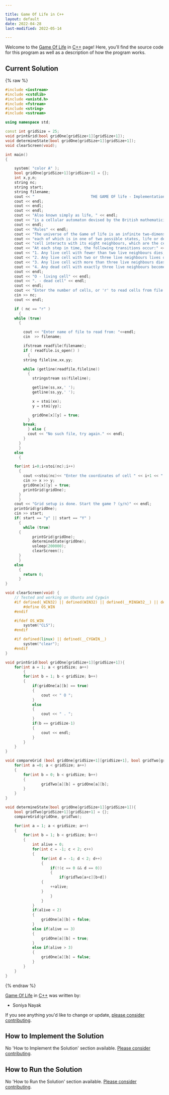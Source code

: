 ```yaml
---

title: Game Of Life in C++
layout: default
date: 2022-04-28
last-modified: 2022-05-14

---
```


Welcome to the [Game Of Life](https://sampleprograms.io/projects/game-of-life) in [C++](https://sampleprograms.io/languages/c-plus-plus) page! Here, you'll find the source code for this program as well as a description of how the program works.

## Current Solution

{% raw %}

```c++
#include <iostream>
#include <cstdlib>
#include <unistd.h>
#include <fstream>
#include <string>
#include <sstream>

using namespace std;

const int gridSize = 25;
void printGrid(bool gridOne[gridSize+1][gridSize+1]);
void determineState(bool gridOne[gridSize+1][gridSize+1]);
void clearScreen(void);

int main()
{

    system( "color A" );
    bool gridOne[gridSize+1][gridSize+1] = {};
    int x,y,n;
    string nc;
    string start;
    string filename;
    cout << "                         THE GAME OF life - Implementation in C++" << endl;
    cout << endl;
    cout << endl;
    cout << endl;
    cout << "Also known simply as life, " << endl;
    cout << "is a cellular automaton devised by the British mathematician John Horton Conway in 1970." << endl;
    cout << endl;
    cout << "Rules" << endl;
    cout << "The universe of the Game of life is an infinite two-dimensional orthogonal grid of square cells," << endl;
    cout << "each of which is in one of two possible states, life or dead. Every" << endl;
    cout << "cell interacts with its eight neighbours, which are the cells that are horizontally, vertically, or diagonally adjacent." << endl;
    cout << "At each step in time, the following transitions occur:" << endl;
    cout << "1. Any live cell with fewer than two live neighbours dies, as if caused by under-population." << endl;
    cout << "2. Any live cell with two or three live neighbours lives on to the next generation." << endl;
    cout << "3. Any live cell with more than three live neighbours dies, as if by over-population." << endl;
    cout << "4. Any dead cell with exactly three live neighbours becomes a live cell, as if by reproduction." << endl;
    cout << endl;
    cout << "O - living cell" << endl;
    cout << ". - dead cell" << endl;
    cout << endl;
    cout << "Enter the number of cells, or 'r' to read cells from file: ";
    cin >> nc;
    cout << endl;

    if ( nc == "r" )
      {
	while (true)
	  {

	    cout << "Enter name of file to read from: "<<endl;
	    cin  >> filename;

	    ifstream readfile(filename);
	    if ( readfile.is_open() )
	      {
		string fileline,xx,yy;

		while (getline(readfile,fileline))
		  {
		    stringstream ss(fileline);

		    getline(ss,xx,' ');
		    getline(ss,yy,' ');

		    x = stoi(xx);
		    y = stoi(yy);

		    gridOne[x][y] = true;
		  }
		break;
	      } else {
	      cout << "No such file, try again." << endl;
	    }
	  }
      }
    else
      {

	for(int i=0;i<stoi(nc);i++)
	  {
	    cout <<stoi(nc)<< "Enter the coordinates of cell " << i+1 << " : ";
	    cin >> x >> y;
	    gridOne[x][y] = true;
	    printGrid(gridOne);
	  }
      }
    cout << "Grid setup is done. Start the game ? (y/n)" << endl;
    printGrid(gridOne);
    cin >> start;
    if( start == "y" || start == "Y" )
      {
        while (true)
	  {
            printGrid(gridOne);
            determineState(gridOne);
            usleep(200000);
            clearScreen();
	  }
      }
    else
      {
        return 0;
      }
}

void clearScreen(void) {
    // Tested and working on Ubuntu and Cygwin
    #if defined(_WIN32) || defined(WIN32) || defined(__MINGW32__) || defined(__BORLANDC__)
        #define OS_WIN
    #endif

    #ifdef OS_WIN
        system("CLS");
    #endif

    #if defined(linux) || defined(__CYGWIN__)
        system("clear");
    #endif
}

void printGrid(bool gridOne[gridSize+1][gridSize+1]){
    for(int a = 1; a < gridSize; a++)
        {
        for(int b = 1; b < gridSize; b++)
        {
            if(gridOne[a][b] == true)
            {
                cout << " O ";
            }
            else
            {
                cout << " . ";
            }
            if(b == gridSize-1)
            {
                cout << endl;
            }
        }
    }
}

void compareGrid (bool gridOne[gridSize+1][gridSize+1], bool gridTwo[gridSize+1][gridSize+1]){
    for(int a =0; a < gridSize; a++)
    {
        for(int b = 0; b < gridSize; b++)
        {
                gridTwo[a][b] = gridOne[a][b];
        }
    }
}

void determineState(bool gridOne[gridSize+1][gridSize+1]){
    bool gridTwo[gridSize+1][gridSize+1] = {};
    compareGrid(gridOne, gridTwo);

    for(int a = 1; a < gridSize; a++)
    {
        for(int b = 1; b < gridSize; b++)
        {
            int alive = 0;
            for(int c = -1; c < 2; c++)
            {
                for(int d = -1; d < 2; d++)
                {
                    if(!(c == 0 && d == 0))
                    {
                        if(gridTwo[a+c][b+d])
				{
					++alive;
				}
                    }
                }
            }
            if(alive < 2)
            {
                gridOne[a][b] = false;
            }
            else if(alive == 3)
            {
                gridOne[a][b] = true;
            }
            else if(alive > 3)
            {
                gridOne[a][b] = false;
            }
        }
    }
}
```

{% endraw %}

[Game Of Life](https://sampleprograms.io/projects/game-of-life) in [C++](https://sampleprograms.io/languages/c-plus-plus) was written by:

- Soniya Nayak

If you see anything you'd like to change or update, [please consider contributing](https://github.com/TheRenegadeCoder/sample-programs).

## How to Implement the Solution

No 'How to Implement the Solution' section available. [Please consider contributing](https://github.com/TheRenegadeCoder/sample-programs-website).

## How to Run the Solution

No 'How to Run the Solution' section available. [Please consider contributing](https://github.com/TheRenegadeCoder/sample-programs-website).
